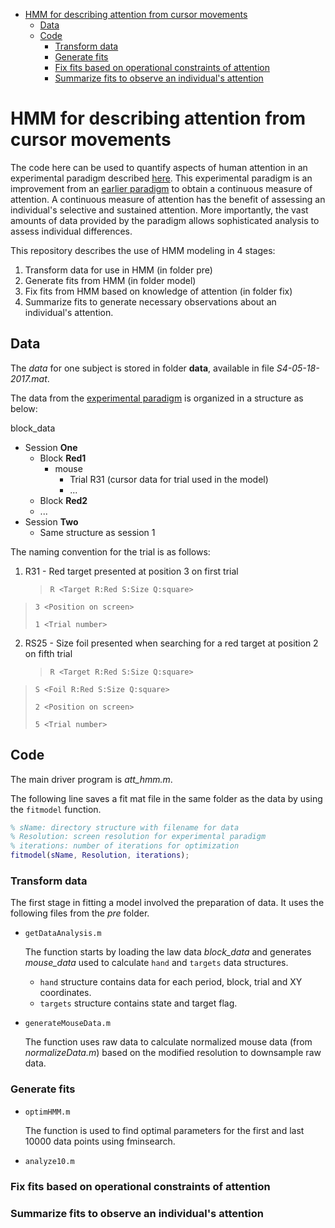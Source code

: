 - [HMM for describing attention from cursor movements](#hmm-for-describing-attention-from-cursor-movements)
  * [Data](#data)
  * [Code](#code)
    + [Transform data](#transform-data)
    + [Generate fits](#generate-fits)
    + [Fix fits based on operational constraints of attention](#fix-fits-based-on-operational-constraints-of-attention)
    + [Summarize fits to observe an individual's attention](#summarize-fits-to-observe-an-individual-s-attention)

# HMM for describing attention from cursor movements

The code here can be used to quantify aspects of human attention in an experimental paradigm described [here](https://cogsci.mindmodeling.org/2018/papers/0139/0139.pdf). This experimental paradigm is an improvement from an [earlier paradigm](https://www.jstor.org/stable/10.5406/amerjpsyc.128.2.0253?seq=1) to obtain a continuous measure of attention. A continuous measure of attention has the benefit of assessing an individual's selective and sustained attention. More importantly, the vast amounts of data provided by the paradigm allows sophisticated analysis to assess individual differences. 

This repository describes the use of HMM modeling in 4 stages:

1. Transform data for use in HMM (in folder pre)
2. Generate fits from HMM (in folder model)
3. Fix fits from HMM based on knowledge of attention (in folder fix)
4. Summarize fits to generate necessary observations about an individual's attention. 

## Data

The *data* for one subject is stored in folder **data**, available in file *S4-05-18-2017.mat*. 

The data from the [experimental paradigm](https://cogsci.mindmodeling.org/2018/papers/0139/0139.pdf) is organized in a structure as below:

block_data

- Session **One**
  - Block **Red1**
    - mouse
      - Trial R31 (cursor data for trial used in the model)
      - ...
  - Block **Red2**
  - ...
- Session **Two**
  - Same structure as session 1

The naming convention for the trial is as follows:

1. R31 - Red target presented at position 3 on first trial

   >  `R <Target R:Red S:Size Q:square>`
>
   > `3 <Position on screen>`
>
   > `1 <Trial number>`

2. RS25 - Size foil presented when searching for a red target at position 2 on fifth trial

   >  `R <Target R:Red S:Size Q:square>`
>
   > `S <Foil R:Red S:Size Q:square>`
>
   > `2 <Position on screen>`
>
   > `5 <Trial number>`

## Code

The main driver program is *att_hmm.m*.

The following line saves a fit mat file in the same folder as the data by using the ```fitmodel``` function.

```matlab
% sName: directory structure with filename for data
% Resolution: screen resolution for experimental paradigm
% iterations: number of iterations for optimization
fitmodel(sName, Resolution, iterations);
```

### Transform data

The first stage in fitting a model involved the preparation of data. It uses the following files from the *pre* folder.

- `getDataAnalysis.m`

  The function starts by loading the law data *block_data* and generates *mouse_data* used to calculate `hand` and `targets` data structures.

  - `hand` structure contains data for each period, block, trial and XY coordinates.
  - `targets` structure contains state and target flag.

- `generateMouseData.m`

  The function uses raw data to calculate normalized mouse data (from *normalizeData.m*) based on the modified resolution to downsample raw data. 

### Generate fits

- `optimHMM.m`

  The function is used to find optimal parameters for the first and last 10000 data points using fminsearch.

- `analyze10.m`

### Fix fits based on operational constraints of attention

### Summarize fits to observe an individual's attention

